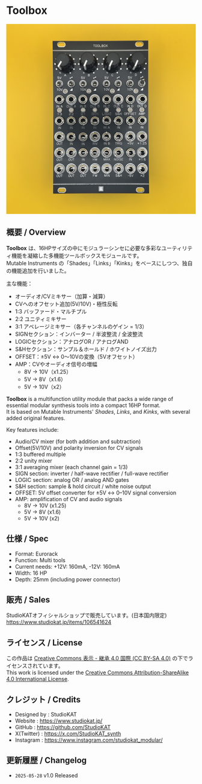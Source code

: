 # Toolbox

![Toolbox Front](Images/Toolbox_Front.jpg)

## 概要 / Overview

**Toolbox** は、16HPサイズの中にモジュラーシンセに必要な多彩なユーティリティ機能を凝縮した多機能ツールボックスモジュールです。  
Mutable Instruments の「Shades」「Links」「Kinks」をベースにしつつ、独自の機能追加を行いました。

主な機能：
- オーディオ/CVミキサー（加算・減算）
- CVへのオフセット追加(5V/10V)・極性反転
- 1:3 バッファード・マルチプル
- 2:2 ユニティミキサー
- 3:1 アベレージミキサー（各チャンネルのゲイン = 1/3）
- SIGNセクション：インバーター / 半波整流 / 全波整流
- LOGICセクション：アナログOR / アナログAND
- S&Hセクション：サンプル＆ホールド / ホワイトノイズ出力
- OFFSET：±5V ↔ 0〜10Vの変換（5Vオフセット）
- AMP：CVやオーディオ信号の増幅  
  - 8V → 10V（x1.25）  
  - 5V → 8V（x1.6）  
  - 5V → 10V（x2）

**Toolbox** is a multifunction utility module that packs a wide range of essential modular synthesis tools into a compact 16HP format.  
It is based on Mutable Instruments' *Shades*, *Links*, and *Kinks*, with several added original features.

Key features include:
- Audio/CV mixer (for both addition and subtraction)
- Offset(5V/10V) and polarity inversion for CV signals
- 1:3 buffered multiple
- 2:2 unity mixer
- 3:1 averaging mixer (each channel gain = 1/3)
- SIGN section: inverter / half-wave rectifier / full-wave rectifier
- LOGIC section: analog OR / analog AND gates
- S&H section: sample & hold circuit / white noise output
- OFFSET: 5V offset converter for ±5V ↔ 0–10V signal conversion
- AMP: amplification of CV and audio signals  
  - 8V → 10V (x1.25)  
  - 5V → 8V (x1.6)  
  - 5V → 10V (x2)


## 仕様 / Spec
- Format: Eurorack
- Function: Multi tools
- Current needs: +12V: 160mA, -12V: 160mA
- Width: 16 HP
- Depth: 25mm (including power connector)


## 販売 / Sales

StudioKATオフィシャルショップで販売しています。(日本国内限定)  
https://www.studiokat.jp/items/106541624


## ライセンス / License

この作品は [Creative Commons 表示 - 継承 4.0 国際 (CC BY-SA 4.0)](https://creativecommons.org/licenses/by-sa/4.0/deed.ja) の下でライセンスされています。  
This work is licensed under the [Creative Commons Attribution-ShareAlike 4.0 International License](https://creativecommons.org/licenses/by-sa/4.0/).


## クレジット / Credits

- Designed by : StudioKAT
- Website : https://www.studiokat.jp/
- GitHub : https://github.com/StudioKAT
- X(Twitter) : https://x.com/StudioKAT_synth
- Instagram : https://www.instagram.com/studiokat_modular/

## 更新履歴 / Changelog

- `2025-05-28` v1.0 Released 